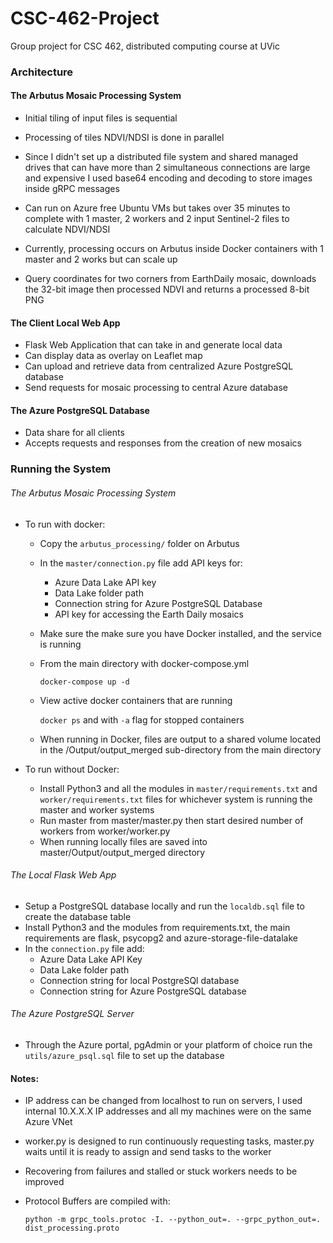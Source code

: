 # CSC-462-Project
Group project for CSC 462, distributed computing course at UVic

### Architecture

#### The Arbutus Mosaic Processing System
- Initial tiling of input files is sequential

- Processing of tiles NDVI/NDSI is done in parallel

- Since I didn't set up a distributed file system and shared managed drives that can have more than 2 simultaneous connections are large and expensive I used base64 encoding and decoding to store images inside gRPC messages

- Can run on Azure free Ubuntu VMs but takes over 35 minutes to complete with 1 master, 2 workers and 2 input Sentinel-2 files to calculate NDVI/NDSI

- Currently, processing occurs on Arbutus inside Docker containers with 1 master and 2 works but can scale up

- Query coordinates for two corners from EarthDaily mosaic, downloads the 32-bit image then processed NDVI and returns a processed 8-bit PNG

#### The Client Local Web App
- Flask Web Application that can take in and generate local data
- Can display data as overlay on Leaflet map
- Can upload and retrieve data from centralized Azure PostgreSQL database
- Send requests for mosaic processing to central Azure database

#### The Azure PostgreSQL Database
- Data share for all clients
- Accepts requests and responses from the creation of new mosaics

### Running the System


###### The Arbutus Mosaic Processing System
- To run with docker:
  - Copy the ```arbutus_processing/``` folder on Arbutus
  - In the ```master/connection.py``` file add API keys for:
    - Azure Data Lake API key
    - Data Lake folder path
    - Connection string for Azure PostgreSQL Database
    - API key for accessing the Earth Daily mosaics 
  - Make sure the make sure you have Docker installed, and the service is running
  - From the main directory with docker-compose.yml
    
    ```docker-compose up -d```
  - View active docker containers that are running
    
    ```docker ps``` and with ```-a``` flag for stopped containers

  - When running in Docker, files are output to a shared volume located in the /Output/output_merged sub-directory from the main directory

- To run without Docker:
  - Install Python3 and all the modules in ```master/requirements.txt``` and ```worker/requirements.txt``` files for whichever system is running the master and worker systems
  - Run master from master/master.py then start desired number of workers from worker/worker.py
  - When running locally files are saved into master/Output/output_merged directory
  
###### The Local Flask Web App
  - Setup a PostgreSQL database locally and run the ```localdb.sql``` file to create the database table
  - Install Python3 and the modules from requirements.txt, the main requirements are flask, psycopg2 and azure-storage-file-datalake
   - In the ```connection.py``` file add:
      - Azure Data Lake API Key
      - Data Lake folder path
      - Connection string for local PostgreSQl database
      - Connection string for Azure PostgreSQL database
     
###### The Azure PostgreSQL Server
  - Through the Azure portal, pgAdmin or your platform of choice run the ```utils/azure_psql.sql``` file to set up the database

#### Notes:
- IP address can be changed from localhost to run on servers, I used internal 10.X.X.X IP addresses and all my machines were on the same Azure VNet
- worker.py is designed to run continuously requesting tasks, master.py waits until it is ready to assign and send tasks to the worker
- Recovering from failures and stalled or stuck workers needs to be improved 
- Protocol Buffers are compiled with:
  
  ```python -m grpc_tools.protoc -I. --python_out=. --grpc_python_out=. dist_processing.proto```

